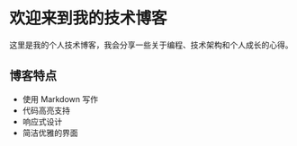 # 欢迎来到我的技术博客

这里是我的个人技术博客，我会分享一些关于编程、技术架构和个人成长的心得。

## 博客特点

- 使用 Markdown 写作
- 代码高亮支持
- 响应式设计
- 简洁优雅的界面
